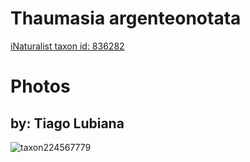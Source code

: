 
Thaumasia argenteonotata
========================
  
[iNaturalist taxon id: 836282](https://www.inaturalist.org/taxa/836282)
# Photos

## by: Tiago Lubiana
  
![taxon224567779](https://inaturalist-open-data.s3.amazonaws.com/photos/240660122/medium.jpg)